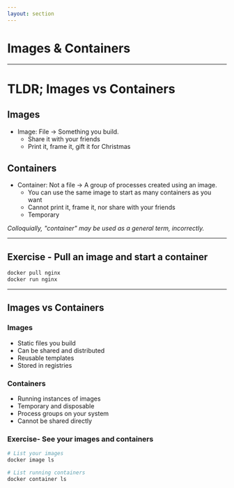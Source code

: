 ```yaml
---
layout: section
---
```


# Images & Containers

---

# TLDR; Images vs Containers

<div class="grid grid-cols-2 gap-4">

<div>
<v-click>

## Images

- Image: File -> Something you build.
	- Share it with your friends
	- Print it, frame it, gift it for Christmas
</v-click>
</div>

<div>

<v-click>

## Containers

- Container: Not a file -> A group of processes created using an image.
	- You can use the same image to start as many containers as you want
	- Cannot print it, frame it, nor share with your friends
	- Temporary
</v-click>

</div>

</div>


<v-click><i>Colloquially, "container" may be used as a general term, incorrectly.</i></v-click>
<br>


---

## Exercise - Pull an image and start a container

```bash
docker pull nginx
docker run nginx
```

---

## Images vs Containers

<div class="grid grid-cols-2 gap-4">
<div>

### Images
- Static files you build
- Can be shared and distributed
- Reusable templates
- Stored in registries
</div>
<div>

### Containers
- Running instances of images
- Temporary and disposable
- Process groups on your system
- Cannot be shared directly
</div>
</div>

<v-click>

### Exercise- See your images and containers
```bash
# List your images
docker image ls

# List running containers
docker container ls
```

</v-click>
